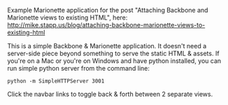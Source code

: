 Example Marionette application for the post "Attaching Backbone and Marionette views to existing HTML", here: http://mike.stapp.us/blog/attaching-backbone-marionette-views-to-existing-html

This is a simple Backbone & Marionette application. It doesn't need a server-side piece beyond something to serve the static HTML & assets. If you're on a Mac or you're on Windows and have python installed, you can run simple python server from the command line:

    python -m SimpleHTTPServer 3001

Click the navbar links to toggle back & forth between 2 separate views.
